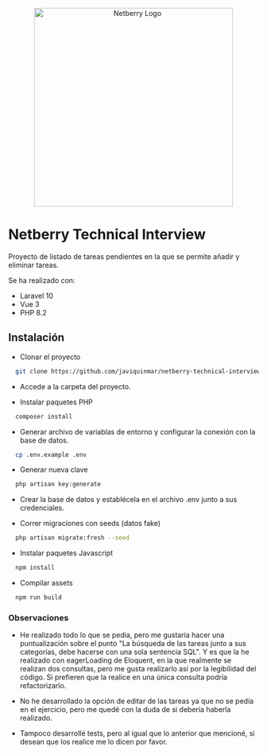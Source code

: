 <p align="center"><a href="https://www.netberry.es/" target="_blank"><img src="https://www.bilib.es/fileadmin/user_upload/inicio/imagenes/logotipo-netberry.png" width="400" alt="Netberry Logo"></a></p>


# Netberry Technical Interview

Proyecto de listado de tareas pendientes en la que se permite añadir y eliminar tareas.

Se ha realizado con:
- Laravel 10
- Vue 3
- PHP 8.2


## Instalación

- Clonar el proyecto
```bash
  git clone https://github.com/javiquinmar/netberry-technical-interview.git
```

- Accede a la carpeta del proyecto.

- Instalar paquetes PHP

```bash
  composer install
```

- Generar archivo de variablas de entorno y configurar la conexión con la base de datos.
```bash
  cp .env.example .env
``` 

- Generar nueva clave

```bash
  php artisan key:generate
```

- Crear la base de datos y establécela en el archivo .env junto a sus credenciales.

- Correr migraciones con seeds (datos fake)

```bash
  php artisan migrate:fresh --seed
```

- Instalar paquetes Javascript

```bash
  npm install
```

- Compilar assets

```bash
  npm run build
```


### Observaciones

- He realizado todo lo que se pedía, pero me gustaría hacer una puntualización sobre el punto "La búsqueda de las tareas junto a sus categorías, debe hacerse con una sola sentencia SQL". Y es que la he realizado con eagerLoading de Eloquent, en la que realmente se realizan dos consultas, pero me gusta realizarlo así por la legibilidad del código. 
Si prefieren que la realice en una única consulta podría refactorizarlo.

- No he desarrollado la opción de editar de las tareas ya que no se pedía en el ejercicio, pero me quedé con la duda de si debería haberla realizado.

- Tampoco desarrollé tests, pero al igual que lo anterior que mencioné, si desean que los realice me lo dicen por favor.
